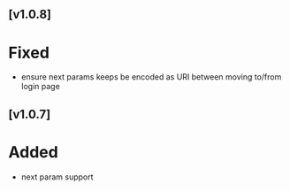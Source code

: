 
## [v1.0.8]

# Fixed
- ensure next params keeps be encoded as URI between moving to/from login page

## [v1.0.7]

# Added
- next param support
